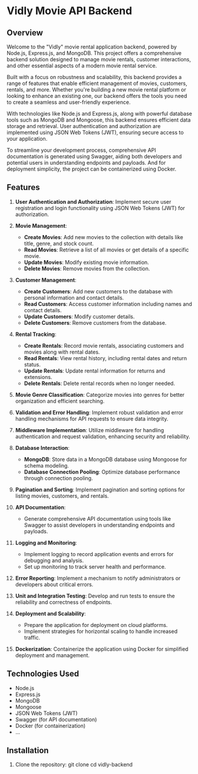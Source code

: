 # Vidly Movie API Backend

## Overview
Welcome to the "Vidly" movie rental application backend, powered by Node.js, Express.js, and MongoDB. This project offers a comprehensive backend solution designed to manage movie rentals, customer interactions, and other essential aspects of a modern movie rental service.

Built with a focus on robustness and scalability, this backend provides a range of features that enable efficient management of movies, customers, rentals, and more. Whether you're building a new movie rental platform or looking to enhance an existing one, our backend offers the tools you need to create a seamless and user-friendly experience.

With technologies like Node.js and Express.js, along with powerful database tools such as MongoDB and Mongoose, this backend ensures efficient data storage and retrieval. User authentication and authorization are implemented using JSON Web Tokens (JWT), ensuring secure access to your application.

To streamline your development process, comprehensive API documentation is generated using Swagger, aiding both developers and potential users in understanding endpoints and payloads. And for deployment simplicity, the project can be containerized using Docker.

## Features
1. **User Authentication and Authorization**: Implement secure user registration and login functionality using JSON Web Tokens (JWT) for authorization.

2. **Movie Management**:
   - **Create Movies**: Add new movies to the collection with details like title, genre, and stock count.
   - **Read Movies**: Retrieve a list of all movies or get details of a specific movie.
   - **Update Movies**: Modify existing movie information.
   - **Delete Movies**: Remove movies from the collection.

3. **Customer Management**:
   - **Create Customers**: Add new customers to the database with personal information and contact details.
   - **Read Customers**: Access customer information including names and contact details.
   - **Update Customers**: Modify customer details.
   - **Delete Customers**: Remove customers from the database.

4. **Rental Tracking**:
   - **Create Rentals**: Record movie rentals, associating customers and movies along with rental dates.
   - **Read Rentals**: View rental history, including rental dates and return status.
   - **Update Rentals**: Update rental information for returns and extensions.
   - **Delete Rentals**: Delete rental records when no longer needed.

5. **Movie Genre Classification**: Categorize movies into genres for better organization and efficient searching.

6. **Validation and Error Handling**: Implement robust validation and error handling mechanisms for API requests to ensure data integrity.

7. **Middleware Implementation**: Utilize middleware for handling authentication and request validation, enhancing security and reliability.

8. **Database Interaction**:
   - **MongoDB**: Store data in a MongoDB database using Mongoose for schema modeling.
   - **Database Connection Pooling**: Optimize database performance through connection pooling.

9. **Pagination and Sorting**: Implement pagination and sorting options for listing movies, customers, and rentals.

10. **API Documentation**:
    - Generate comprehensive API documentation using tools like Swagger to assist developers in understanding endpoints and payloads.

11. **Logging and Monitoring**:
    - Implement logging to record application events and errors for debugging and analysis.
    - Set up monitoring to track server health and performance.

12. **Error Reporting**: Implement a mechanism to notify administrators or developers about critical errors.

13. **Unit and Integration Testing**: Develop and run tests to ensure the reliability and correctness of endpoints.

14. **Deployment and Scalability**:
    - Prepare the application for deployment on cloud platforms.
    - Implement strategies for horizontal scaling to handle increased traffic.

15. **Dockerization**: Containerize the application using Docker for simplified deployment and management.

## Technologies Used
- Node.js
- Express.js
- MongoDB
- Mongoose
- JSON Web Tokens (JWT)
- Swagger (for API documentation)
- Docker (for containerization)
- ...

## Installation
1. Clone the repository:
git clone <repository-url>
cd vidly-backend
